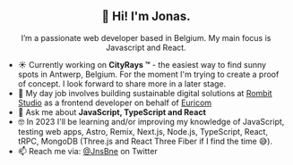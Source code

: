 <h2 align="center">👋 Hi! I'm Jonas.</h2>
<p align="center">I’m a passionate web developer based in Belgium. My main focus is Javascript and React.</p>

- ☀ Currently working on **CityRays &trade;** - the easiest way to find sunny spots in Antwerp, Belgium. For the moment I'm trying to create a proof of concept. I look forward to share more in a later stage.
- 🔭 My day job involves building sustainable digital solutions at [Rombit Studio](https://rombit.studio/) as a frontend developer on behalf of [Euricom](https://www.euri.com/)
- 💬 Ask me about **JavaScript, TypeScript and React**
- 🤓 In 2023 I'll be learning and/or improving my knowledge of JavaScript, testing web apps, Astro, Remix, Next.js, Node.js, TypeScript, React, tRPC, MongoDB (Three.js and React Three Fiber if I find the time 😅).
- 📫 Reach me via: [@JnsBne](https://twitter.com/jnsbne) on Twitter


